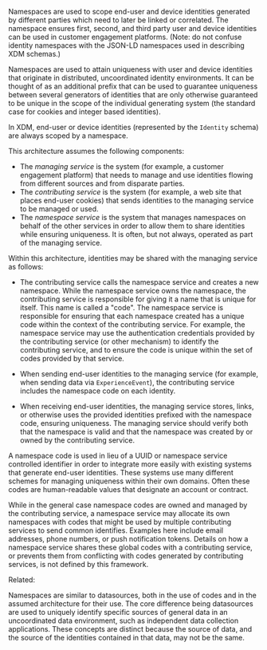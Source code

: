 Namespaces are used to scope end-user and device identities generated by different parties which need to later be linked or correlated. The namespace ensures first, second, and third party user and device identities can be used in customer engagement platforms. (Note: do not confuse identity namespaces with the JSON-LD namespaces used in describing XDM schemas.)

Namespaces are used to attain uniqueness with user and device identities that originate in distributed, uncoordinated identity environments. It can be thought of as an additional prefix that can be used to guarantee uniqueness between several generators of identities that are only otherwise guaranteed to be unique in the scope of the individual generating system (the standard case for cookies and integer based identities).

In XDM, end-user or device identities (represented by the `Identity` schema) are always scoped by a namespace.

This architecture assumes the following components:

  * The *managing service* is the system (for example, a customer engagement platform) that needs to manage and use identities flowing from different sources and from disparate parties.
  * The *contributing service* is the system (for example, a web site that places end-user cookies) that sends identities to the managing service to be managed or used.
  * The *namespace service* is the system that manages namespaces on behalf of the other services in order to allow them to share identities while ensuring uniqueness.  It is often, but not always, operated as part of the managing service.
  
Within this architecture, identities may be shared with the managing service as follows:

  * The contributing service calls the namespace service and creates a new namespace.  While the namespace service owns the namespace, the contributing service is responsible for giving it a name that is unique for itself.  This name is called a "code".  The namespace service is responsible for ensuring that each namespace created has a unique code within the context of the contributing service.  For example, the namespace service may use the authentication credentials provided by the contributing service (or other mechanism) to identify the contributing service, and to ensure the code is unique within the set of codes provided by that service.
  
  * When sending end-user identities to the managing service (for example, when sending data via `ExperienceEvent`), the contributing service includes the namespace code on each identity.
  
  * When receiving end-user identities, the managing service stores, links, or otherwise uses the provided identities prefixed with the namespace code, ensuring uniqueness.  The managing service should verify both that the namespace is valid and that the namespace was created by or owned by the contributing service. 

A namespace code is used in lieu of a UUID or namespace service controlled identifier in order to integrate more easily with existing systems that generate end-user identities. These systems use many different schemes for managing uniqueness within their own domains.  Often these codes are human-readable values that designate an account or contract.

While in the general case namespace codes are owned and managed by the contributing service, a namespace service may allocate its own namespaces with codes that might be used by multiple contributing services to send common identifies.  Examples here include email addresses, phone numbers, or push notification tokens.  Details on how a namespace service shares these global codes with a contributing service, or prevents them from conflicting with codes generated by contributing services, is not defined by this framework.

Related:

Namespaces are similar to datasources, both in the use of codes and in the assumed architecture for their use. The core difference being datasources are used to uniquely identify specific sources of general data in an uncoordinated data environment, such as independent data collection applications.  These concepts are distinct because the source of data, and the source of the identities contained in that data, may not be the same.
